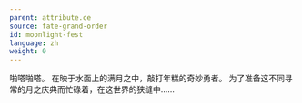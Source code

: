 ```yaml
---
parent: attribute.ce
source: fate-grand-order
id: moonlight-fest
language: zh
weight: 0
---
```


啪嗒啪嗒。
在映于水面上的满月之中，敲打年糕的奇妙勇者。
为了准备这不同寻常的月之庆典而忙碌着，在这世界的狭缝中……
